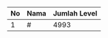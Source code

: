 | No | Nama            | Jumlah Level |
|----|-----------------|--------------|
| 1  | #    |    4993        |
